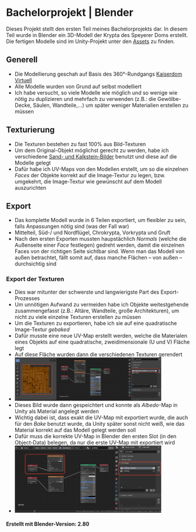 
# Bachelorprojekt | Blender
Dieses Projekt stellt den ersten Teil meines Bachelorprojekts dar.
In diesem Teil wurde in Blender ein 3D-Modell der Krypta des Speyerer Doms erstellt. Die fertigen Modelle sind im Unity-Projekt unter den [Assets](https://github.com/dsteige1/bachelorarbeit_unity/tree/master/Assets/Models) zu finden.
## Generell
- Die Modellierung geschah auf Basis des 360°-Rundgangs [Kaiserdom Virtuell](https://www.kaiserdom-virtuell.de/#/2/16/10/Panorama)
- Alle Modelle wurden von Grund auf selbst modelliert
- Ich habe versucht, so viele Modelle wie möglich und so wenige wie nötig zu duplizieren und mehrfach zu verwenden (z.B.: die Gewölbe-Decke, Säulen, Wandteile,...) um später weniger Materialien erstellen zu müssen
## Texturierung
- Die Texturen bestehen zu fast 100% aus Bild-Texturen
-  Um dem Original-Objekt möglichst gerecht zu werden, habe ich verschiedene [Sand- und Kalkstein-Bilder](https://github.com/dsteige1/bachelorarbeit_blender/tree/master/materials) benutzt und diese auf die Modelle gelegt
- Dafür habe ich UV-Maps von den Modellen erstellt, um so die einzelnen _Faces_ der Objekte korrekt auf die Image-Textur zu legen, bzw. umgekehrt, die Image-Textur wie gewünscht auf dem Modell auszurichten
## Export
- Das komplette Modell wurde in 6 Teilen exportiert, um flexibler zu sein, falls Anpassungen nötig sind (was der Fall war)
- Mittelteil, Süd-/ und Nordflügel, Chrokrypta, Vorkrypta und Gruft
- Nach den ersten Exporten mussten haupstächlich _Normals_ (welche die Außenseite einer _Face_ festlegen) gedreht werden, damit die einzelnen Faces von der richtigen Seite sichtbar sind. Wenn man das Modell von außen betrachtet, fällt somit auf, dass manche Flächen – von außen – durchsichtig sind
### Export der Texturen
- Dies war mitunter der schwerste und langwierigste Part des Export-Prozesses
- Um unnötigen Aufwand zu vermeiden habe ich Objekte weitestgehende zusammengefasst (z.B.: Altäre, Wandteile, große Architekturen), um nicht zu viele einzelne Texturen erstellen zu müssen
- Um die Texturen zu exportieren, habe ich sie auf eine quadratische Image-Textur _gebaked_
- Dafür musste eine neue UV-Map erstellt werden, welche die Materialen eines Objekts auf eine quadratische, zweidimensionale (U und V) Fläche legt
- Auf diese Fläche wurden dann die verschiedenen Texturen gerendert
- <img src="doc_imgs/UV_Map_Bake.png" width="400px" alt="UVMap_forBake">
- Dieses Bild wurde dann gespeichtert und konnte als _Albedo_-Map in Unity als Material angelegt werden
- Wichtig dabei ist, dass exakt die UV-Map mit exportiert wurde, die auch für den _Bake_ benutzt wurde, da Unity später sonst nicht weiß, wie das Material korrekt auf das Modell gelegt werden soll
- Dafür muss die korrekte UV-Map in Blender den ersten Slot (in den Object-Data) belegen, da nur die erste UV-Map mit exportiert wird
- <img  src="doc_imgs/UV_Maps.png"  width="400px"  alt="UV-Maps">

#### Erstellt mit Blender-Version: 2.80